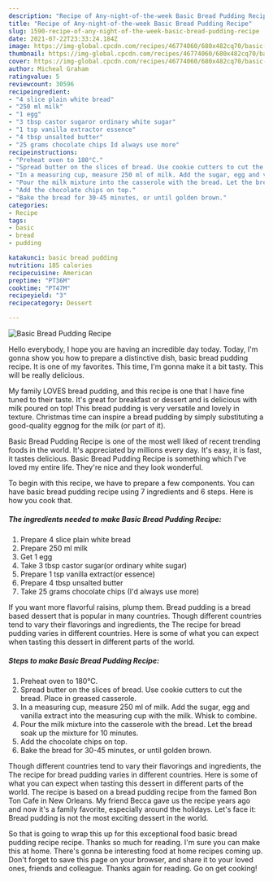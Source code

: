 ```yaml
---
description: "Recipe of Any-night-of-the-week Basic Bread Pudding Recipe"
title: "Recipe of Any-night-of-the-week Basic Bread Pudding Recipe"
slug: 1590-recipe-of-any-night-of-the-week-basic-bread-pudding-recipe
date: 2021-07-22T23:33:24.184Z
image: https://img-global.cpcdn.com/recipes/46774060/680x482cq70/basic-bread-pudding-recipe-recipe-main-photo.jpg
thumbnail: https://img-global.cpcdn.com/recipes/46774060/680x482cq70/basic-bread-pudding-recipe-recipe-main-photo.jpg
cover: https://img-global.cpcdn.com/recipes/46774060/680x482cq70/basic-bread-pudding-recipe-recipe-main-photo.jpg
author: Micheal Graham
ratingvalue: 5
reviewcount: 30596
recipeingredient:
- "4 slice plain white bread"
- "250 ml milk"
- "1 egg"
- "3 tbsp castor sugaror ordinary white sugar"
- "1 tsp vanilla extractor essence"
- "4 tbsp unsalted butter"
- "25 grams chocolate chips Id always use more"
recipeinstructions:
- "Preheat oven to 180°C."
- "Spread butter on the slices of bread. Use cookie cutters to cut the bread. Place in greased casserole."
- "In a measuring cup, measure 250 ml of milk. Add the sugar, egg and vanilla extract into the measuring cup with the milk. Whisk to combine."
- "Pour the milk mixture into the casserole with the bread. Let the bread soak up the mixture for 10 minutes."
- "Add the chocolate chips on top."
- "Bake the bread for 30-45 minutes, or until golden brown."
categories:
- Recipe
tags:
- basic
- bread
- pudding

katakunci: basic bread pudding 
nutrition: 185 calories
recipecuisine: American
preptime: "PT36M"
cooktime: "PT47M"
recipeyield: "3"
recipecategory: Dessert

---
```



![Basic Bread Pudding Recipe](https://img-global.cpcdn.com/recipes/46774060/680x482cq70/basic-bread-pudding-recipe-recipe-main-photo.jpg)

Hello everybody, I hope you are having an incredible day today. Today, I'm gonna show you how to prepare a distinctive dish, basic bread pudding recipe. It is one of my favorites. This time, I'm gonna make it a bit tasty. This will be really delicious.

My family LOVES bread pudding, and this recipe is one that I have fine tuned to their taste. It&#39;s great for breakfast or dessert and is delicious with milk poured on top! This bread pudding is very versatile and lovely in texture. Christmas time can inspire a bread pudding by simply substituting a good-quality eggnog for the milk (or part of it).

Basic Bread Pudding Recipe is one of the most well liked of recent trending foods in the world. It's appreciated by millions every day. It's easy, it is fast, it tastes delicious. Basic Bread Pudding Recipe is something which I've loved my entire life. They're nice and they look wonderful.


To begin with this recipe, we have to prepare a few components. You can have basic bread pudding recipe using 7 ingredients and 6 steps. Here is how you cook that.

<!--inarticleads1-->

##### The ingredients needed to make Basic Bread Pudding Recipe:

1. Prepare 4 slice plain white bread
1. Prepare 250 ml milk
1. Get 1 egg
1. Take 3 tbsp castor sugar(or ordinary white sugar)
1. Prepare 1 tsp vanilla extract(or essence)
1. Prepare 4 tbsp unsalted butter
1. Take 25 grams chocolate chips (I&#39;d always use more)


If you want more flavorful raisins, plump them. Bread pudding is a bread based dessert that is popular in many countries. Though different countries tend to vary their flavorings and ingredients, the The recipe for bread pudding varies in different countries. Here is some of what you can expect when tasting this dessert in different parts of the world. 

<!--inarticleads2-->

##### Steps to make Basic Bread Pudding Recipe:

1. Preheat oven to 180°C.
1. Spread butter on the slices of bread. Use cookie cutters to cut the bread. Place in greased casserole.
1. In a measuring cup, measure 250 ml of milk. Add the sugar, egg and vanilla extract into the measuring cup with the milk. Whisk to combine.
1. Pour the milk mixture into the casserole with the bread. Let the bread soak up the mixture for 10 minutes.
1. Add the chocolate chips on top.
1. Bake the bread for 30-45 minutes, or until golden brown.


Though different countries tend to vary their flavorings and ingredients, the The recipe for bread pudding varies in different countries. Here is some of what you can expect when tasting this dessert in different parts of the world. The recipe is based on a bread pudding recipe from the famed Bon Ton Cafe in New Orleans. My friend Becca gave us the recipe years ago and now it&#39;s a family favorite, especially around the holidays. Let&#39;s face it: Bread pudding is not the most exciting dessert in the world. 

So that is going to wrap this up for this exceptional food basic bread pudding recipe recipe. Thanks so much for reading. I'm sure you can make this at home. There's gonna be interesting food at home recipes coming up. Don't forget to save this page on your browser, and share it to your loved ones, friends and colleague. Thanks again for reading. Go on get cooking!
